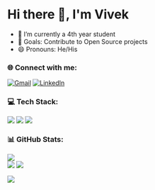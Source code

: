 
# Hi there 👋, I'm Vivek

- 🌱 I’m currently a 4th year student
- 🥅 Goals: Contribute to Open Source projects
- 😄 Pronouns: He/His 

### 🌐 Connect with me:
[![Gmail](https://img.shields.io/badge/Gmail-D14836?&logo=gmail&logoColor=white)](mailto:10.vivekpoddar@gmail.com)
[![LinkedIn](https://img.shields.io/badge/LinkedIn-%230077B5.svg?logo=linkedin&logoColor=white)](https://linkedin.com/in/10vivekpoddar) 

### 💻 Tech Stack:
![](https://img.shields.io/badge/Java-ED8B00?&logo=java&logoColor=white)
![](https://img.shields.io/badge/Python-FFD43B?&logo=python&logoColor=darkgreen)
![](https://img.shields.io/badge/JavaScript-323330?&logo=javascript&logoColor=F7DF1E)


<!---
10vivekpoddar/10vivekpoddar is a ✨ special ✨ repository because its `README.md` (this file) appears on your GitHub profile.
You can click the Preview link to take a look at your changes.
--->

### 📊 GitHub Stats:
![](https://github-readme-stats.vercel.app/api/top-langs/?username=10vivekpoddar&theme=dark&hide_border=false&include_all_commits=false&count_private=false&layout=compact)<br/>
![](https://github-readme-stats.vercel.app/api?username=10vivekpoddar&theme=dark&hide_border=false&show_icons=true&include_all_commits=true&count_private=false)
![](https://github-readme-streak-stats.herokuapp.com/?user=10vivekpoddar&theme=dark&hide_border=false)


[![](https://visitcount.itsvg.in/api?id=10vivekpoddar&icon=0&color=0)](https://visitcount.itsvg.in)


